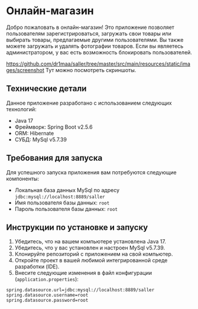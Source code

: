 # Онлайн-магазин

Добро пожаловать в онлайн-магазин! Это приложение позволяет пользователям зарегистрироваться, загружать свои товары или выбирать товары, предлагаемые другими пользователями. Вы также можете загружать и удалять фотографии товаров. Если вы являетесь администратором, у вас есть возможность блокировать пользователей.

https://github.com/dr1maa/saller/tree/master/src/main/resources/static/images/screenshot 
Тут можно посмотреть скриншоты.

## Технические детали


Данное приложение разработано с использованием следующих технологий:

- Java 17
- Фреймворк: Spring Boot v2.5.6
- ORM: Hibernate
- СУБД: MySql v5.7.39

## Требования для запуска

Для успешного запуска приложения вам потребуются следующие компоненты:

- Локальная база данных MySql по адресу `jdbc:mysql://localhost:8889/saller`
- Имя пользователя базы данных: `root`
- Пароль пользователя базы данных: `root`

## Инструкции по установке и запуску

1. Убедитесь, что на вашем компьютере установлена Java 17.
2. Убедитесь, что у вас установлен и настроен MySql v5.7.39.
3. Клонируйте репозиторий с приложением на свой компьютер.
4. Откройте проект в вашей любимой интегрированной среде разработки (IDE).
5. Внесите следующие изменения в файл конфигурации (`application.properties`):

```properties
spring.datasource.url=jdbc:mysql://localhost:8889/saller
spring.datasource.username=root
spring.datasource.password=root


